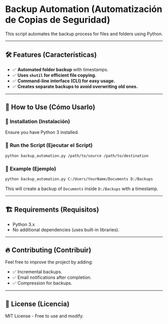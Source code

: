 # Backup Automation (Automatización de Copias de Seguridad)

This script automates the backup process for files and folders using Python.

---

## 🛠 Features (Características)
- ✅ **Automated folder backup** with timestamps.
- ✅ **Uses `shutil` for efficient file copying.**
- ✅ **Command-line interface (CLI) for easy usage.**
- ✅ **Creates separate backups to avoid overwriting old ones.**

---

## 🚀 How to Use (Cómo Usarlo)

### 🔹 **Installation (Instalación)**
Ensure you have Python 3 installed.

### 🔹 **Run the Script (Ejecutar el Script)**
```bash
python backup_automation.py /path/to/source /path/to/destination
```

### 🔹 **Example (Ejemplo)**
```bash
python backup_automation.py C:/Users/YourName/Documents D:/Backups
```
This will create a backup of `Documents` inside `D:/Backups` with a timestamp.

---

## 🏗 Requirements (Requisitos)
- Python 3.x
- No additional dependencies (uses built-in libraries).

---

## 🔥 Contributing (Contribuir)
Feel free to improve the project by adding:
- ✅ Incremental backups.
- ✅ Email notifications after completion.
- ✅ Compression for backups.

---

## 📜 License (Licencia)
MIT License - Free to use and modify.

